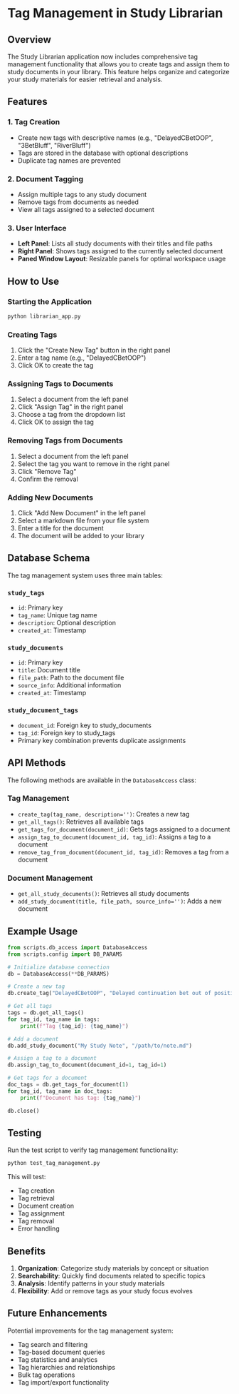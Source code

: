 # Tag Management in Study Librarian

## Overview

The Study Librarian application now includes comprehensive tag management functionality that allows you to create tags and assign them to study documents in your library. This feature helps organize and categorize your study materials for easier retrieval and analysis.

## Features

### 1. Tag Creation
- Create new tags with descriptive names (e.g., "DelayedCBetOOP", "3BetBluff", "RiverBluff")
- Tags are stored in the database with optional descriptions
- Duplicate tag names are prevented

### 2. Document Tagging
- Assign multiple tags to any study document
- Remove tags from documents as needed
- View all tags assigned to a selected document

### 3. User Interface
- **Left Panel**: Lists all study documents with their titles and file paths
- **Right Panel**: Shows tags assigned to the currently selected document
- **Paned Window Layout**: Resizable panels for optimal workspace usage

## How to Use

### Starting the Application
```bash
python librarian_app.py
```

### Creating Tags
1. Click the "Create New Tag" button in the right panel
2. Enter a tag name (e.g., "DelayedCBetOOP")
3. Click OK to create the tag

### Assigning Tags to Documents
1. Select a document from the left panel
2. Click "Assign Tag" in the right panel
3. Choose a tag from the dropdown list
4. Click OK to assign the tag

### Removing Tags from Documents
1. Select a document from the left panel
2. Select the tag you want to remove in the right panel
3. Click "Remove Tag"
4. Confirm the removal

### Adding New Documents
1. Click "Add New Document" in the left panel
2. Select a markdown file from your file system
3. Enter a title for the document
4. The document will be added to your library

## Database Schema

The tag management system uses three main tables:

### `study_tags`
- `id`: Primary key
- `tag_name`: Unique tag name
- `description`: Optional description
- `created_at`: Timestamp

### `study_documents`
- `id`: Primary key
- `title`: Document title
- `file_path`: Path to the document file
- `source_info`: Additional information
- `created_at`: Timestamp

### `study_document_tags`
- `document_id`: Foreign key to study_documents
- `tag_id`: Foreign key to study_tags
- Primary key combination prevents duplicate assignments

## API Methods

The following methods are available in the `DatabaseAccess` class:

### Tag Management
- `create_tag(tag_name, description='')`: Creates a new tag
- `get_all_tags()`: Retrieves all available tags
- `get_tags_for_document(document_id)`: Gets tags assigned to a document
- `assign_tag_to_document(document_id, tag_id)`: Assigns a tag to a document
- `remove_tag_from_document(document_id, tag_id)`: Removes a tag from a document

### Document Management
- `get_all_study_documents()`: Retrieves all study documents
- `add_study_document(title, file_path, source_info='')`: Adds a new document

## Example Usage

```python
from scripts.db_access import DatabaseAccess
from scripts.config import DB_PARAMS

# Initialize database connection
db = DatabaseAccess(**DB_PARAMS)

# Create a new tag
db.create_tag("DelayedCBetOOP", "Delayed continuation bet out of position")

# Get all tags
tags = db.get_all_tags()
for tag_id, tag_name in tags:
    print(f"Tag {tag_id}: {tag_name}")

# Add a document
db.add_study_document("My Study Note", "/path/to/note.md")

# Assign a tag to a document
db.assign_tag_to_document(document_id=1, tag_id=1)

# Get tags for a document
doc_tags = db.get_tags_for_document(1)
for tag_id, tag_name in doc_tags:
    print(f"Document has tag: {tag_name}")

db.close()
```

## Testing

Run the test script to verify tag management functionality:

```bash
python test_tag_management.py
```

This will test:
- Tag creation
- Tag retrieval
- Document creation
- Tag assignment
- Tag removal
- Error handling

## Benefits

1. **Organization**: Categorize study materials by concept or situation
2. **Searchability**: Quickly find documents related to specific topics
3. **Analysis**: Identify patterns in your study materials
4. **Flexibility**: Add or remove tags as your study focus evolves

## Future Enhancements

Potential improvements for the tag management system:
- Tag search and filtering
- Tag-based document queries
- Tag statistics and analytics
- Tag hierarchies and relationships
- Bulk tag operations
- Tag import/export functionality 